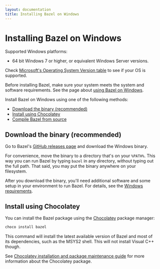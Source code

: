 ```yaml
---
layout: documentation
title: Installing Bazel on Windows
---
```


# <a name="windows"></a>Installing Bazel on Windows

Supported Windows platforms:

*   64 bit Windows 7 or higher, or equivalent Windows Server versions.

Check
<a href="https://msdn.microsoft.com/en-us/library/windows/desktop/ms724832(v=vs.85).aspx">Microsoft's
Operating System Version table</a> to see if your OS is supported.

Before installing Bazel, make sure your system meets the system and software
requirements. See the page about [using Bazel on Windows](windows.html).

Install Bazel on Windows using one of the following methods:

*   [Download the binary (recommended)](#download-the-binary-recommended)
*   [Install using Chocolatey](#install-using-chocolatey)
*   [Compile Bazel from source](install-compile-source.html)

## Download the binary (recommended)

Go to Bazel's [GitHub releases page](https://github.com/bazelbuild/bazel/releases)
and download the Windows binary.

For convenience, move the binary to a directory that's on your `%PATH%`. This
way you can run Bazel by typing `bazel` in any directory, without typing out the
full path. That said, you may put the binary anywhere on your filesystem.

After you download the binary, you'll need additional
software and some setup in your environment to run Bazel. For details, see the
[Windows requirements](windows.html).

## Install using Chocolatey

You can install the Bazel package using the [Chocolatey](https://chocolatey.org)
package manager:

```sh
choco install bazel
```

This command will install the latest available version of Bazel and most of
its dependencies, such as the MSYS2 shell. This will not install Visual C++
though.

See [Chocolatey installation and package maintenance
guide](https://bazel.build/windows-chocolatey-maintenance.html) for more
information about the Chocolatey package.
